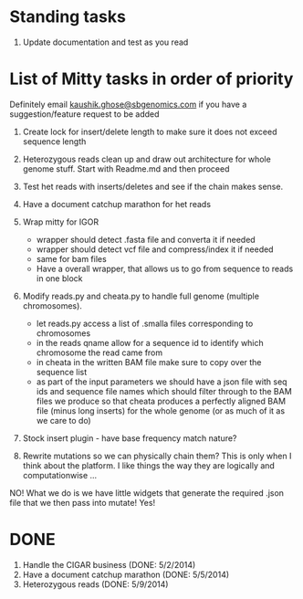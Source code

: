 Standing tasks
==============
1. Update documentation and test as you read


List of Mitty tasks in order of priority
========================================
Definitely email kaushik.ghose@sbgenomics.com if you have a suggestion/feature request to be added

1. Create lock for insert/delete length to make sure it does not exceed sequence length

1. Heterozygous reads clean up and draw out architecture for whole genome stuff. Start with Readme.md and then
   proceed

1. Test het reads with inserts/deletes and see if the chain makes sense.

1. Have a document catchup marathon for het reads

1. Wrap mitty for IGOR
    - wrapper should detect .fasta file and converta it if needed
    - wrapper should detect vcf file and compress/index it if needed
    - same for bam files
    - Have a overall wrapper, that allows us to go from sequence to reads in one block


1. Modify reads.py and cheata.py to handle full genome (multiple chromosomes).
    - let reads.py access a list of .smalla files corresponding to chromosomes
    - in the reads qname allow for a sequence id to identify which chromosome the read came from
    - in cheata in the written BAM file make sure to copy over the sequence list
    - as part of the input parameters we should have a json file with seq ids and sequence file names which should
  filter through to the BAM files we produce so that cheata produces a perfectly aligned BAM file (minus long inserts)
  for the whole genome (or as much of it as we care to do)

1. Stock insert plugin - have base frequency match nature?

1. Rewrite mutations so we can physically chain them? This is only when I think about the platform. I like things the
way they are logically and computationwise ...

NO! What we do is we have little widgets that generate the required .json file that we then pass into mutate!
Yes!


DONE
====
1. Handle the CIGAR business (DONE: 5/2/2014)
1. Have a document catchup marathon (DONE: 5/5/2014)
1. Heterozygous reads (DONE: 5/9/2014)
